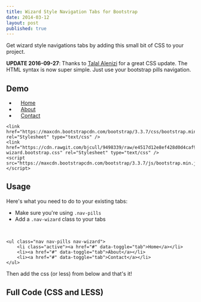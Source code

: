 ```yaml
---
title: Wizard Style Navigation Tabs for Bootstrap
date: 2014-03-12
layout: post
published: true
---
```


Get wizard style navigations tabs by adding this small bit of CSS to your project.

**UPDATE 2016-09-27**: Thanks to [Talal Alenizi](https://twitter.com/Talal_AlEnizi) for a great CSS update. The HTML syntax is now super simple. Just use your bootstrap pills navigation.

## Demo

<div>
    <!-- Don't use this, it's been altered to look correct on the blog -->
    <ul class="nav nav-pills nav-wizard">
        <li class="active"><a href="javascript:void(0)" data-toggle="tab" style="padding:7px 15px;">Home</a></li>
        <li><a href="javascript:void(0)" data-toggle="tab" style="padding:7px 15px;">About</a></li>
        <li><a href="javascript:void(0)" data-toggle="tab" style="padding:7px 15px;">Contact</a></li>
    </ul>

    <link href="https://maxcdn.bootstrapcdn.com/bootstrap/3.3.7/css/bootstrap.min.css" rel="Stylesheet" type="text/css" />
    <link href="https://cdn.rawgit.com/bjcull/9498339/raw/e4517d12e8ef428d0d4caf9e455b424dbb6c786e/nav-wizard.bootstrap.css" rel="Stylesheet" type="text/css" />
    <script src="https://maxcdn.bootstrapcdn.com/bootstrap/3.3.7/js/bootstrap.min.js"></script>
</div>

## Usage

Here's what you need to do to your existing tabs:

- Make sure you're using `.nav-pills`
- Add a `.nav-wizard` class to your tabs

&nbsp;

    <ul class="nav nav-pills nav-wizard">
        <li class="active"><a href="#" data-toggle="tab">Home</a></li>
        <li><a href="#" data-toggle="tab">About</a></li>
        <li><a href="#" data-toggle="tab">Contact</a></li>
    </ul>

Then add the css (or less) from below and that's it!

## Full Code (CSS and LESS)

<script src="https://gist.github.com/bjcull/9498339.js"></script>